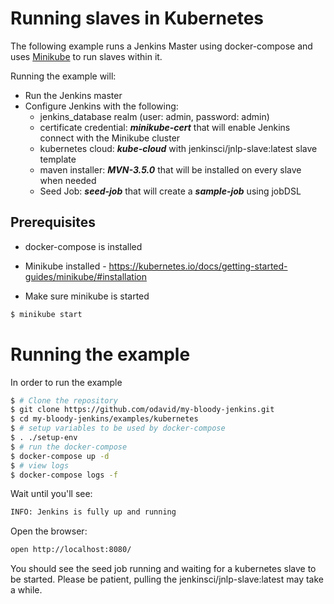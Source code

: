 # Running slaves in Kubernetes

The following example runs a Jenkins Master using docker-compose and uses [Minikube](https://kubernetes.io/docs/getting-started-guides/minikube/) to run slaves within it.

Running the example will:
* Run the Jenkins master
* Configure Jenkins with the following:
    * jenkins_database realm (user: admin, password: admin)
    * certificate credential: ***minikube-cert*** that will enable Jenkins connect with the Minikube cluster
    * kubernetes cloud: ***kube-cloud*** with jenkinsci/jnlp-slave:latest slave template
    * maven installer: ***MVN-3.5.0*** that will be installed on every slave when needed
    * Seed Job: ***seed-job*** that will create a ***sample-job*** using jobDSL

## Prerequisites

* docker-compose is installed
* Minikube installed - https://kubernetes.io/docs/getting-started-guides/minikube/#installation

* Make sure minikube is started
```bash
$ minikube start
```

# Running the example

In order to run the example
```bash
$ # Clone the repository
$ git clone https://github.com/odavid/my-bloody-jenkins.git
$ cd my-bloody-jenkins/examples/kubernetes
$ # setup variables to be used by docker-compose
$ . ./setup-env
$ # run the docker-compose
$ docker-compose up -d
$ # view logs
$ docker-compose logs -f
```

Wait until you'll see:
```bash
INFO: Jenkins is fully up and running
```

Open the browser:
```bash
open http://localhost:8080/
```

You should see the seed job running and waiting for a kubernetes slave to be started. Please be patient, pulling the jenkinsci/jnlp-slave:latest may take a while.